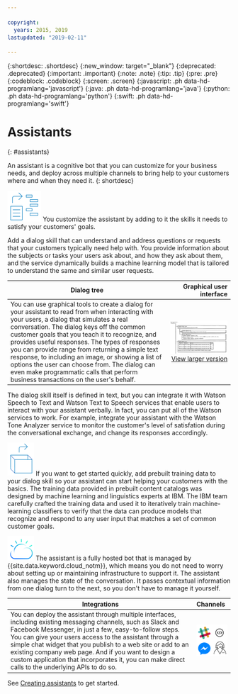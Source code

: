 ```yaml
---

copyright:
  years: 2015, 2019
lastupdated: "2019-02-11"

---
```


{:shortdesc: .shortdesc}
{:new_window: target="_blank"}
{:deprecated: .deprecated}
{:important: .important}
{:note: .note}
{:tip: .tip}
{:pre: .pre}
{:codeblock: .codeblock}
{:screen: .screen}
{:javascript: .ph data-hd-programlang='javascript'}
{:java: .ph data-hd-programlang='java'}
{:python: .ph data-hd-programlang='python'}
{:swift: .ph data-hd-programlang='swift'}

# Assistants
{: #assistants}

An assistant is a cognitive bot that you can customize for your business needs, and deploy across multiple channels to bring help to your customers where and when they need it.
{: shortdesc}

![Skills](images/skill-icon.png)  You customize the assistant by adding to it the skills it needs to satisfy your customers' goals.

Add a dialog skill that can understand and address questions or requests that your customers typically need help with. You provide information about the subjects or tasks your users ask about, and how they ask about them, and the service dynamically builds a machine learning model that is tailored to understand the same and similar user requests.

| Dialog tree | Graphical user interface |
|-------------|-------------------------:|
| You can use graphical tools to create a dialog for your assistant to read from when interacting with your users, a dialog that simulates a real conversation. The dialog keys off the common customer goals that you teach it to recognize, and provides useful responses. The types of responses you can provide range from returning a simple text response, to including an image, or showing a list of options the user can choose from. The dialog can even make programmatic calls that perform business transactions on the user's behalf. | ![A sample dialog tree with example content](images/dialog-depiction.png) [View larger version](/docs/services/assistant/dialog-depiction.html) |

The dialog skill itself is defined in text, but you can integrate it with Watson Speech to Text and Watson Text to Speech services that enable users to interact with your assistant verbally. In fact, you can put all of the Watson services to work. For example, integrate your assistant with the Watson Tone Analyzer service to monitor the customer's level of satisfation during the conversational exchange, and change its responses accordingly.

![Out-of-the-box training data](images/oob.png)  If you want to get started quickly, add prebuilt training data to your dialog skill so your assistant can start helping your customers with the basics. The training data provided in prebuilt content catalogs was designed by machine learning and linguistics experts at IBM. The IBM team carefully crafted the training data and used it to iteratively train machine-learning classifiers to verify that the data can produce models that recognize and respond to any user input that matches a set of common customer goals.

![IBM Cloud](images/cloud.png)  The assistant is a fully hosted bot that is managed by {{site.data.keyword.cloud_notm}}, which means you do not need to worry about setting up or maintaining infrastructure to support it. The assistant also manages the state of the conversation. It passes contextual information from one dialog turn to the next, so you don't have to manage it yourself.

| Integrations       | Channels  |
|--------------------|:----------|
| You can deploy the assistant through multiple interfaces, including existing messaging channels, such as Slack and Facebook Messenger, in just a few, easy-to-follow steps. You can give your users access to the assistant through a simple chat widget that you publish to a web site or add to an existing company web page. And if you want to design a custom application that incorporates it, you can make direct calls to the underlying APIs to do so. | ![Integration methods including Slack, Facebook Messenger, a web application or human agent integration](images/integrations.png) |

See [Creating assistants](/docs/services/assistant/assistant-add.html) to get started.